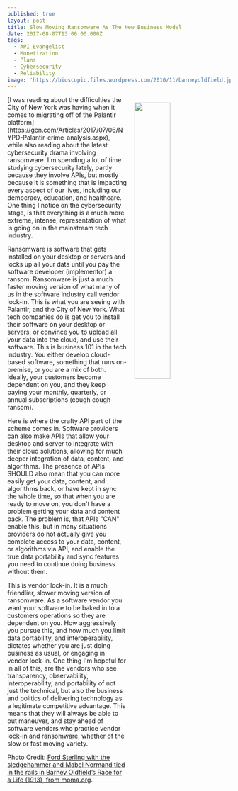```yaml
---
published: true
layout: post
title: Slow Moving Ransomware As The New Business Model
date: 2017-08-07T13:00:00.000Z
tags:
  - API Evangelist
  - Monetization
  - Plans
  - Cybersecurity
  - Reliability
image: 'https://bioscopic.files.wordpress.com/2010/11/barneyoldfield.jpg'
---
```

<p><a href="https://thebioscope.net/2010/11/23/tied-to-the-tracks/"><img src="https://bioscopic.files.wordpress.com/2010/11/barneyoldfield.jpg" align="right" width="40%" style="padding: 15px;" /></a></p>[I was reading about the difficulties the City of New York was having when it comes to migrating off of the Palantir platform](https://gcn.com/Articles/2017/07/06/NYPD-Palantir-crime-analysis.aspx), while also reading about the latest cybersecurity drama involving ransomware. I'm spending a lot of time studying cybersecurity lately, partly because they involve APIs, but mostly because it is something that is impacting every aspect of our lives, including our democracy, education, and healthcare. One thing I notice on the cybersecurity stage, is that everything is a much more extreme, intense, representation of what is going on in the mainstream tech industry.

Ransomware is software that gets installed on your desktop or servers and locks up all your data until you pay the software developer (implementor) a ransom. Ransomware is just a much faster moving version of what many of us in the software industry call vendor lock-in. This is what you are seeing with Palantir, and the City of New York. What tech companies do is get you to install their software on your desktop or servers, or convince you to upload all your data into the cloud, and use their software. This is business 101 in the tech industry. You either develop cloud-based software, something that runs on-premise, or you are a mix of both. Ideally, your customers become dependent on you, and they keep paying your monthly, quarterly, or annual subscriptions (cough cough ransom).

Here is where the crafty API part of the scheme comes in. Software providers can also make APIs that allow your desktop and server to integrate with their cloud solutions, allowing for much deeper integration of data, content, and algorithms. The presence of APIs SHOULD also mean that you can more easily get your data, content, and algorithms back, or have kept in sync the whole time, so that when you are ready to move on, you don't have a problem getting your data and content back. The problem is, that APIs "CAN" enable this, but in many situations providers do not actually give you complete access to your data, content, or algorithms via API, and enable the true data portability and sync features you need to continue doing business without them.

This is vendor lock-in. It is a much friendlier, slower moving version of ransomware. As a software vendor you want your software to be baked in to a customers operations so they are dependent on you. How aggressively you pursue this, and how much you limit data portability, and interoperability, dictates whether you are just doing business as usual, or engaging in vendor lock-in. One thing I'm hopeful for in all of this, are the vendors who see transparency, observability, interoperability, and portability of not just the technical, but also the business and politics of delivering technology as a legitimate competitive advantage. This means that they will always be able to out maneuver, and stay ahead of software vendors who practice vendor lock-in and ransomware, whether of the slow or fast moving variety.

Photo Credit: [Ford Sterling with the sledgehammer and Mabel Normand tied in the rails in Barney Oldfield’s Race for a Life (1913), from moma.org](https://thebioscope.net/2010/11/23/tied-to-the-tracks/).
